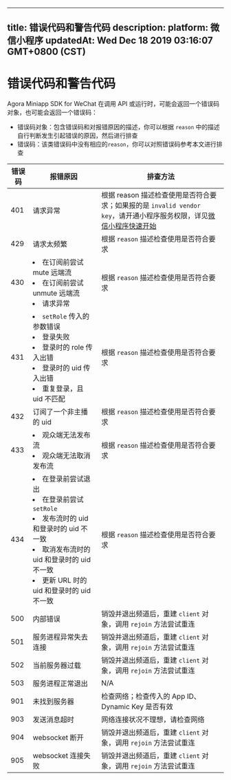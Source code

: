 
---
title: 错误代码和警告代码
description: 
platform: 微信小程序
updatedAt: Wed Dec 18 2019 03:16:07 GMT+0800 (CST)
---
# 错误代码和警告代码
Agora Miniapp SDK for WeChat 在调用 API 或运行时，可能会返回一个错误码对象，也可能会返回一个错误码：

- 错误码对象：包含错误码和对报错原因的描述，你可以根据 `reason` 中的描述自行判断发生引起错误的原因，然后进行排查
- 错误码：该类错误码中没有相应的`reason`，你可以对照错误码参考本文进行排查


| 错误码 | 报错原因                                                     | 排查方法                                                     |
| ------ | ------------------------------------------------------------ | ------------------------------------------------------------ |
| 401    | 请求异常                                                     | 根据 reason  描述检查使用是否符合要求；如果报的是 `invalid vendor key`，请开通小程序服务权限，详见[微信小程序快速开始](https://docs.agora.io/cn/Interactive%20Broadcast/start_live_wechat?platform=%E5%BE%AE%E4%BF%A1%E5%B0%8F%E7%A8%8B%E5%BA%8F#开通微信小程序服务) |
| 429    | 请求太频繁                                                   | 根据 `reason` 描述检查使用是否符合要求                       |
| 430    | <li>在订阅前尝试 mute 远端流<li>在订阅前尝试 unmute 远端流<li>请求异常 | 根据 `reason`  描述检查使用是否符合要求                      |
| 431    | <li>`setRole` 传入的参数错误<li>登录失败<li>登录时的 role 传入出错<li>登录时的 uid 传入出错<li>重复登录，且 uid 不匹配 | 根据 `reason` 描述检查使用是否符合要求                       |
| 432    | 订阅了一个非主播的 uid                                       | 根据 `reason` 描述检查使用是否符合要求                       |
| 433    | <li>观众端无法发布流<li>观众端无法取消发布流                 | 根据 `reason` 描述检查使用是否符合要求                       |
| 434    | <li>在登录前尝试退出<li>在登录前尝试`setRole`<li>发布流时的 uid 和登录时的 uid 不一致<li>取消发布流时的 uid 和登录时的 uid 不一致<li>更新 URL 时的 uid 和登录时的 uid 不一致 | 根据 `reason` 描述检查使用是否符合要求                       |
| 500    | 内部错误                                                     | 销毁并退出频道后，重建 `client` 对象，调用 `rejoin` 方法尝试重连 |
| 501    | 服务进程异常失去连接                                         | 销毁并退出频道后，重建 `client` 对象，调用 `rejoin` 方法尝试重连 |
| 502    | 当前服务器过载                                               | 销毁并退出频道后，重建 `client` 对象，调用 `rejoin` 方法尝试重连 |
| 503    | 服务进程正常退出                                             | N/A                                                          |
| 901    | 未找到服务器                                                 | 检查网络；检查传入的 App ID、Dynamic Key 是否有效            |
| 903    | 发送消息超时                                                 | 网络连接状况不理想，请检查网络                               |
| 904    | websocket 断开                                               | 销毁并退出频道后，重建 `client` 对象，调用 `rejoin` 方法尝试重连 |
| 905    | websocket 连接失败                                           | 销毁并退出频道后，重建 `client` 对象，调用 `rejoin` 方法尝试重连 |




